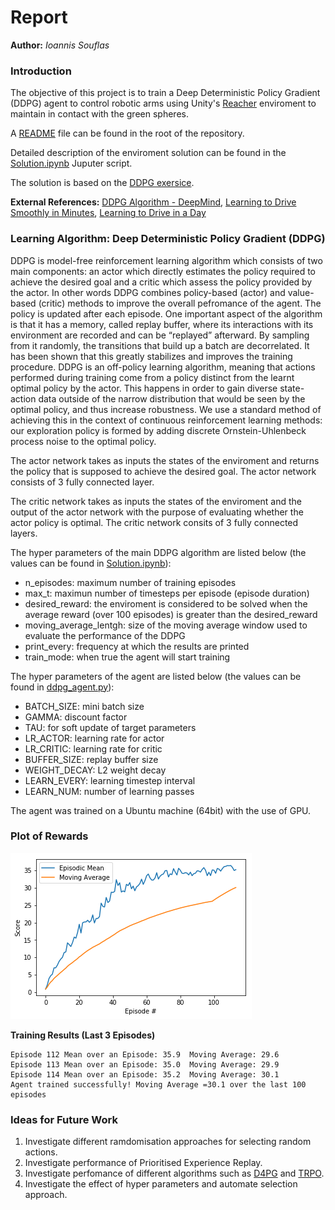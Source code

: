 # Report

**Author:** _Ioannis Souflas_

### Introduction

The objective of this project is to train a Deep Deterministic Policy Gradient (DDPG) agent to control robotic arms using Unity's [Reacher](https://github.com/Unity-Technologies/ml-agents/blob/master/docs/Learning-Environment-Examples.md#reacher) enviroment to maintain in contact with the green spheres.

A [README](https://github.com/ioasou/deep-reinforcement-learning/blob/master/p2_continuous-control/README.md) file can be found in the root of the repository.

Detailed description of the enviroment solution can be found in the [Solution.ipynb](https://github.com/ioasou/deep-reinforcement-learning/tree/master/p1_navigation/Navigation_Solution/Solution.ipynb) Juputer script. 

The solution is based on the [DDPG exersice](https://github.com/ioasou/deep-reinforcement-learning/blob/master/ddpg-pendulum/DDPG.ipynb).

**External References:** [DDPG Algorithm - DeepMind](https://arxiv.org/pdf/1509.02971.pdf), [Learning to Drive Smoothly in Minutes](https://towardsdatascience.com/learning-to-drive-smoothly-in-minutes-450a7cdb35f4), [Learning to Drive in a Day](https://arxiv.org/pdf/1807.00412.pdf)


### Learning Algorithm: Deep Deterministic Policy Gradient (DDPG)

DDPG is model-free reinforcement learning algorithm which consists of two main components: an actor which directly estimates the policy required to achieve the desired goal and a critic which assess the policy provided by the actor. In other words DDPG combines policy-based (actor) and value-based (critic) methods to improve the overall pefromance of the agent. The policy is updated after each episode. One important aspect of the algorithm is that it has a memory, called replay buffer, where its interactions with its environment are recorded and can be “replayed” afterward. By sampling from it randomly, the transitions that build up a batch are decorrelated. It has been shown that this greatly stabilizes and improves the training procedure. DDPG is an off-policy learning algorithm, meaning that actions performed during training come from a policy distinct from the learnt optimal policy by the actor. This happens in order to gain diverse state-action data outside of the narrow distribution that would be seen by the optimal policy, and thus increase robustness. We use a standard method of achieving this in the context of continuous reinforcement learning methods: our exploration policy is formed by adding discrete Ornstein-Uhlenbeck process noise to the optimal policy.

The actor network takes as inputs the states of the enviroment and returns the policy that is supposed to achieve the desired goal. The actor network consists of 3 fully connected layer. 

The critic network takes as inputs the states of the enviroment and the output of the actor network with the purpose of evaluating  whether the actor policy is optimal. The critic network consits of 3 fully connected layers. 

The hyper parameters of the main DDPG algorithm are listed below (the values can be found in [Solution.ipynb](https://github.com/ioasou/deep-reinforcement-learning/blob/master/p2_continuous-control/ContinuousControl_Solution/Solution.ipynb)):

- n_episodes: maximum number of training episodes
- max_t: maximun number of timesteps per episode (episode duration)
- desired_reward: the enviroment is considered to be solved when the average reward (over 100 episodes) is greater than the desired_reward
- moving_average_lentgh: size of the moving average window used to evaluate the performance of the DDPG
- print_every: frequency at which the results are printed
- train_mode: when true the agent will start training

The hyper parameters of the agent are listed below (the values can be found in [ddpg_agent.py](https://github.com/ioasou/deep-reinforcement-learning/blob/master/p2_continuous-control/ContinuousControl_Solution/ddpg_agent.py)):

- BATCH_SIZE: mini batch size
- GAMMA: discount factor
- TAU: for soft update of target parameters
- LR_ACTOR: learning rate for actor
- LR_CRITIC: learning rate for critic
- BUFFER_SIZE: replay buffer size
- WEIGHT_DECAY: L2 weight decay
- LEARN_EVERY: learning timestep interval
- LEARN_NUM: number of learning passes

The agent was trained on a Ubuntu machine (64bit) with the use of GPU.


### Plot of Rewards

![Plot_of_Rewards](plot_of_rewards.png)

**Training Results (Last 3 Episodes)**
```
Episode 112	Mean over an Episode: 35.9	Moving Average: 29.6
Episode 113	Mean over an Episode: 35.0	Moving Average: 29.9
Episode 114	Mean over an Episode: 35.2	Moving Average: 30.1
Agent trained successfully!	Moving Average =30.1 over the last 100 episodes
```

### Ideas for Future Work

1. Investigate different ramdomisation approaches for selecting random actions.
2. Investigate performance of Prioritised Experience Replay.
3. Investigate perfomance of different algorithms such as [D4PG](https://arxiv.org/abs/1804.08617.pdf) and [TRPO](https://arxiv.org/abs/1502.05477.pdf).
4. Investigate the effect of hyper parameters and automate selection approach.
